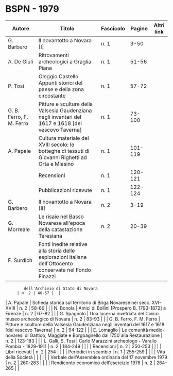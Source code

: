 # BSPN - 1979

| Autore                   | Titolo                                                                                                     | Fascicolo | Pagine  | Altri link |
|--------------------------|------------------------------------------------------------------------------------------------------------|-----------|---------|------------|
| G. Barbero               | Il novantotto a Novara [I]                                                                                 | n. 1      | 3-50    |            |
| A. De Giuli              | Ritrovamenti archeologici a Graglia Piana                                                                  | n. 1      | 51-56   |            |
| P. Tosi                  | Oleggio Castello. Appunti storici del paese e della zona circostante                                       | n. 1      | 57-72   |            |
| G. B. Ferro, F. M. Ferro | Pitture e sculture della Valsesia Gaudenziana negli inventari del 1617 e 1618 [del vescovo Taverna]        | n. 1      | 73-100  |            |
| A. Papale                | Cultura materiale del XVIII secolo: le botteghe di tessuti di Giovanni Righetti ad Orta e Miasino          | n. 1      | 101-119 |            |
|                          | Recensioni                                                                                                 | n. 1      | 120-121 |            |
|                          | Pubblicazioni ricevute                                                                                     | n. 1      | 122-124 |            |
| G. Barbero               | Il novantotto a Novara [II]                                                                                | n. 2      | 3-19    |            |
| G. Morreale              | Le risaie nel Basso Novarese all'epoca della catastazione Teresiana                                        | n. 2      | 20-39   |            |
| F. Surdich               | Fonti inedite relative alla storia delle esplorazioni italiane dell'Ottocento conservate nel Fondo Finazzi 

            dell'Archivio di Stato di Novara
         | n. 2 | 40-57 |  |

| A. Papale | Scheda storica sul territorio di Briga Novarese nei secc. XVI-XVIII | n. 2 | 58-66 | |
| N. Bonola | Amici di Bollini [Prospero B. 1793-1872] a Firenze | n. 2 | 67-82 | |
| G. Spagnolo | Una lucerna invetriata del Civico museo archeologico di Novara | n. 2 | 83-93 | |
| G. B. Ferro, F. M. Ferro | Pitture e sculture della Valsesia Gaudenziana negli inventari del 1617 e 1618 [del vescovo Taverna] | n. 2 | 94-122 | |
| E. Lomaglio | Le comunità medio-novaresi di Gattico, Maggiate e Borgoagnello dal 1750 alla Restaurazione | n. 2 | 123-183 | |
| L. Galli, S. Tosi | Carlo Marazzini archeologo - Varallo Pombia - 1829-1911 | n. 2 | 184-249 | |
| | Recensioni | n. 2 | 250-253 | |
| | Libri ricevuti | n. 2 | 254 | |
| | Periodici in scambio | n. 1 | 255-259 | |
| | Vita della Società | | | |
| | Verbale dell'Assemblea ordinaria del 17 novembre 1979 | n. 2 | 260-263 | |
| | Rendiconto economico dell'esercizio 1978 | n. 2 | 264-265 | |
